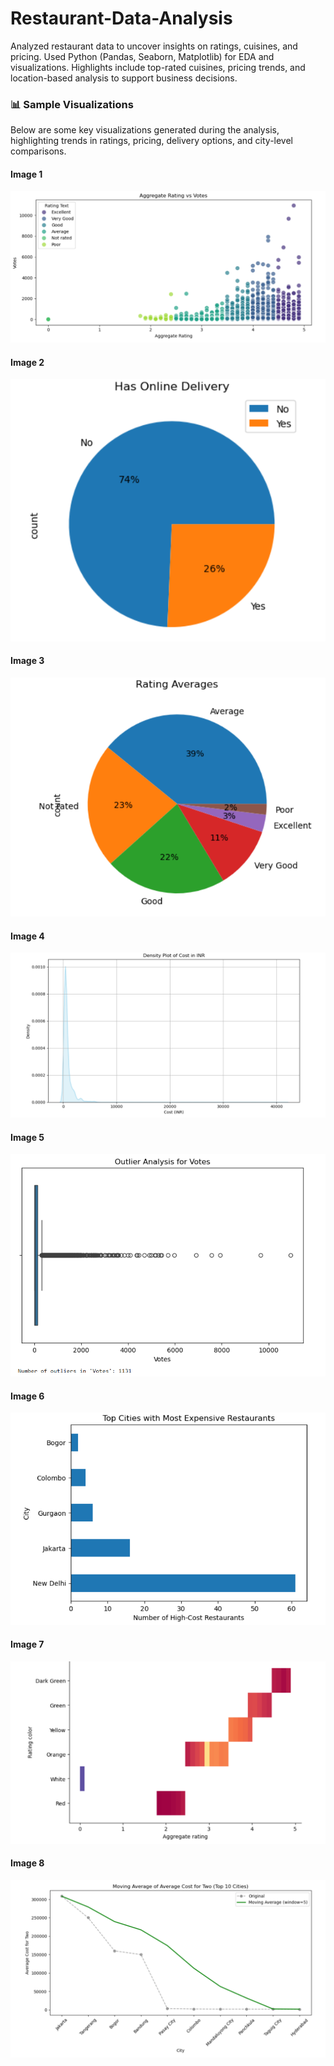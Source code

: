# Restaurant-Data-Analysis
Analyzed restaurant data to uncover insights on ratings, cuisines, and pricing. Used Python (Pandas, Seaborn, Matplotlib) for EDA and visualizations. Highlights include top-rated cuisines, pricing trends, and location-based analysis to support business decisions.
### 📊 Sample Visualizations

Below are some key visualizations generated during the analysis, highlighting trends in ratings, pricing, delivery options, and city-level comparisons.

#### Image 1
![Aggregate rates vs Votes](image%201.png)

#### Image 2
![Has Online Delivery (Yes/No)](image%202.png)

#### Image 3
![Rating Averages](image%203.png)

#### Image 4
![Density Plot of Cost in INR](image%204.png)

#### Image 5
![Outlier Analysis for Votes](image%205.png)

#### Image 6
![Top Cities with most expensive Restaurants](image%206.png)

#### Image 7
![Aggregate rating vs Rating Colour](image%207.png)

#### Image 8
![Moving Average of Average Cost for Two in INR](image%208.png)
